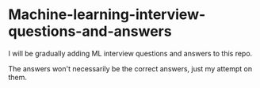 # Machine-learning-interview-questions-and-answers

I will be gradually adding ML interview questions and answers to this repo.

The answers won't necessarily be the correct answers, just my attempt on them. 
